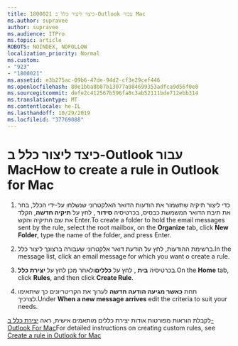 ```yaml
---
title: 1800021 כיצד ליצור כלל ב-Outlook עבור Mac
ms.author: supravee
author: supravee
ms.audience: ITPro
ms.topic: article
ROBOTS: NOINDEX, NOFOLLOW
localization_priority: Normal
ms.custom:
- "923"
- "1800021"
ms.assetid: e3b275ac-09b6-47de-94d2-cf3e29cef446
ms.openlocfilehash: 80e1bba8b07b13077a984699353adfca9d56f0e0
ms.sourcegitcommit: defe2c412567b596fa8c3ab52111bde712ebb314
ms.translationtype: MT
ms.contentlocale: he-IL
ms.lasthandoff: 10/29/2019
ms.locfileid: "37769088"
---
```

# <a name="how-to-create-a-rule-in-outlook-for-mac"></a><span data-ttu-id="35dbd-102">כיצד ליצור כלל ב-Outlook עבור Mac</span><span class="sxs-lookup"><span data-stu-id="35dbd-102">How to create a rule in Outlook for Mac</span></span>

1. <span data-ttu-id="35dbd-103">כדי ליצור תיקיה שתשמור את הודעות הדואר האלקטרוני שנשלחו על-ידי הכלל, בחר את תיבת הדואר המשמשת כבסיס, בכרטיסיה **סידור** , לחץ על **תיקיה חדשה**, הקלד את שם התיקיה והקש Enter.</span><span class="sxs-lookup"><span data-stu-id="35dbd-103">To create a folder to hold the email messages sent by the rule, select the root mailbox, on the **Organize** tab, click **New Folder**, type the name of the folder, and press Enter.</span></span>

2. <span data-ttu-id="35dbd-104">ברשימת ההודעות, לחץ על הודעת דואר אלקטרוני שעבורה ברצונך ליצור כלל.</span><span class="sxs-lookup"><span data-stu-id="35dbd-104">In the message list, click an email message for which you want o create a rule.</span></span>

3. <span data-ttu-id="35dbd-105">בכרטיסיה **בית** , לחץ על **כללים**ולאחר מכן לחץ על **יצירת כלל**.</span><span class="sxs-lookup"><span data-stu-id="35dbd-105">On the **Home** tab, click **Rules**, and then click **Create Rule**.</span></span>

4. <span data-ttu-id="35dbd-106">תחת **כאשר מגיעה הודעה חדשה** לערוך את הקריטריונים כך שיתאימו לצרכיך.</span><span class="sxs-lookup"><span data-stu-id="35dbd-106">Under **When a new message arrives** edit the criteria to suit your needs.</span></span> 

<span data-ttu-id="35dbd-107">לקבלת הוראות מפורטות אודות יצירת כללים מותאמים אישית, ראה [יצירת כלל ב-Outlook For Mac](https://aka.ms/AA1uy0v)</span><span class="sxs-lookup"><span data-stu-id="35dbd-107">For detailed instructions on creating custom rules, see [Create a rule in Outlook for Mac](https://aka.ms/AA1uy0v)</span></span>
  